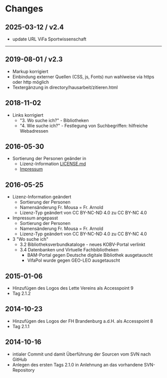 # Changes

## 2025-03-12 / v2.4
- update URL ViFa Sportwissenschaft

---
## 2019-08-01 / v2.3
- Markup korrigiert
- Einbindung externer Quellen (CSS, js, Fonts) nun wahlweise via https oder http möglich
- Textergänzung in directory/hausarbeit/zitieren.html

## 2018-11-02
- Links korrigiert
    - "3. Wo suche ich?" - Bibliotheken
    - "4. Wie suche ich?" - Festlegung von Suchbegriffen: hilfreiche Webadressen

## 2016-05-30
- Sortierung der Personen geänder in
    - Lizenz-Information [LICENSE.md](https://github.com/UB-HU-Berlin/Informationskompetenz/blob/master/LICENSE.md)
    - [Impressum](https://github.com/UB-HU-Berlin/Informationskompetenz/blob/master/www_dir/index.html)

## 2016-05-25
- Lizenz-Information geändert
    - Sortierung der Personen
    - Namensänderung Fr. Mousa = Fr. Arnold
    - Lizenz-Typ geändert von CC BY-NC-ND 4.0 zu CC BY-NC 4.0
- Impressum angepasst
    - Sortierung der Personen
    - Namensänderung Fr. Mousa = Fr. Arnold
    - Lizenz-Typ geändert von CC BY-NC-ND 4.0 zu CC BY-NC 4.0
- 3 "Wo suche ich"
    - 3.2 Bibliotheksverbundkataloge - neues KOBV-Portal verlinkt
    - 3.4 Datenbanken und Virtuelle Fachbibliotheken
        - BAM-Portal gegen Deutsche digitale Bibliothek ausgetauscht
        - VifaPol wurde gegen GEO-LEO ausgetauscht

## 2015-01-06
- Hinzufügen des Logos des Lette Vereins als Accesspoint 9
- Tag 2.1.2

## 2014-10-23
- Hinzufügen des Logos der FH Brandenburg a.d.H. als Accesspoint 8
- Tag 2.1.1

## 2014-10-16
- intialer Commit und damit Überführung der Sourcen vom SVN nach GitHub
- Anlegen des ersten Tags 2.1.0 in Anlehnung an das vorhandene SVN-Repository
